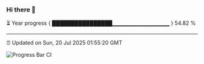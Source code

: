 ### Hi there 👋

⏳ Year progress { ████████████████▁▁▁▁▁▁▁▁▁▁▁▁▁▁ } 54.82 %

---

⏰ Updated on Sun, 20 Jul 2025 01:55:20 GMT

![Progress Bar CI](https://github.com/liununu/liununu/workflows/Progress%20Bar%20CI/badge.svg)
